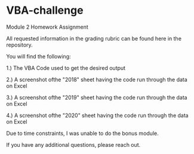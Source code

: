 # VBA-challenge
Module 2 Homework Assignment

All requested information in the grading rubric can be found here in the repository.

You will find the following:

1.) The VBA Code used to get the desired output
 
2.) A screenshot ofthe "2018" sheet having the code run through the data on Excel

3.) A screenshot ofthe "2019" sheet having the code run through the data on Excel

4.) A screenshot ofthe "2020" sheet having the code run through the data on Excel
  
Due to time constraints, I was unable to do the bonus module.
  
If you have any additional questions, please reach out.
